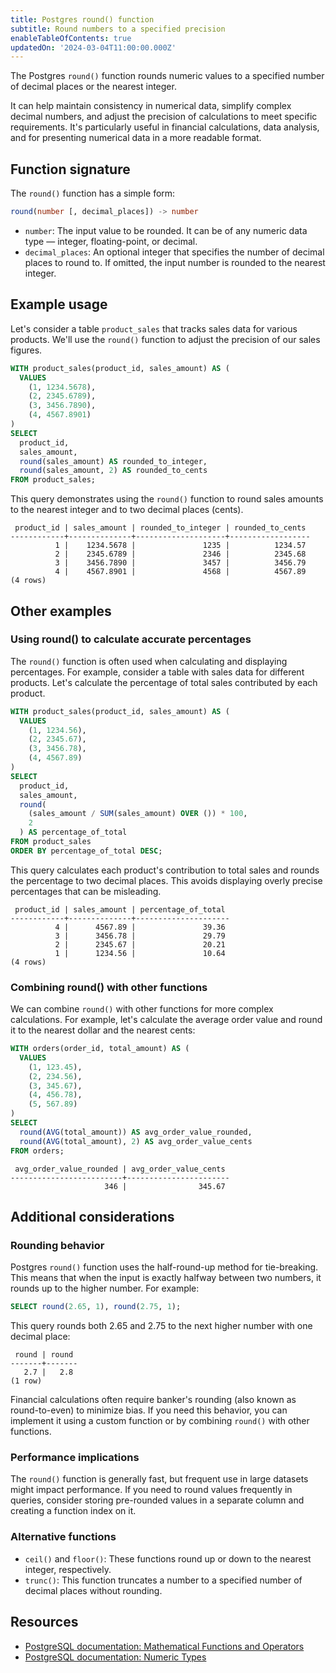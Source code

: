 ```yaml
---
title: Postgres round() function
subtitle: Round numbers to a specified precision
enableTableOfContents: true
updatedOn: '2024-03-04T11:00:00.000Z'
---
```


The Postgres `round()` function rounds numeric values to a specified number of decimal places or the nearest integer.

It can help maintain consistency in numerical data, simplify complex decimal numbers, and adjust the precision of calculations to meet specific requirements. It's particularly useful in financial calculations, data analysis, and for presenting numerical data in a more readable format.

<CTA />

## Function signature

The `round()` function has a simple form:

```sql
round(number [, decimal_places]) -> number
```

- `number`: The input value to be rounded. It can be of any numeric data type &#8212; integer, floating-point, or decimal.
- `decimal_places`: An optional integer that specifies the number of decimal places to round to. If omitted, the input number is rounded to the nearest integer.

## Example usage

Let's consider a table `product_sales` that tracks sales data for various products. We'll use the `round()` function to adjust the precision of our sales figures.

```sql
WITH product_sales(product_id, sales_amount) AS (
  VALUES
    (1, 1234.5678),
    (2, 2345.6789),
    (3, 3456.7890),
    (4, 4567.8901)
)
SELECT
  product_id,
  sales_amount,
  round(sales_amount) AS rounded_to_integer,
  round(sales_amount, 2) AS rounded_to_cents
FROM product_sales;
```

This query demonstrates using the `round()` function to round sales amounts to the nearest integer and to two decimal places (cents).

```text
 product_id | sales_amount | rounded_to_integer | rounded_to_cents
------------+--------------+--------------------+------------------
          1 |    1234.5678 |               1235 |          1234.57
          2 |    2345.6789 |               2346 |          2345.68
          3 |    3456.7890 |               3457 |          3456.79
          4 |    4567.8901 |               4568 |          4567.89
(4 rows)
```

## Other examples

### Using round() to calculate accurate percentages

The `round()` function is often used when calculating and displaying percentages. For example, consider a table with sales data for different products. Let's calculate the percentage of total sales contributed by each product.

```sql
WITH product_sales(product_id, sales_amount) AS (
  VALUES
    (1, 1234.56),
    (2, 2345.67),
    (3, 3456.78),
    (4, 4567.89)
)
SELECT
  product_id,
  sales_amount,
  round(
    (sales_amount / SUM(sales_amount) OVER ()) * 100,
    2
  ) AS percentage_of_total
FROM product_sales
ORDER BY percentage_of_total DESC;
```

This query calculates each product's contribution to total sales and rounds the percentage to two decimal places. This avoids displaying overly precise percentages that can be misleading.

```text
 product_id | sales_amount | percentage_of_total
------------+--------------+---------------------
          4 |      4567.89 |               39.36
          3 |      3456.78 |               29.79
          2 |      2345.67 |               20.21
          1 |      1234.56 |               10.64
(4 rows)
```

### Combining round() with other functions

We can combine `round()` with other functions for more complex calculations. For example, let's calculate the average order value and round it to the nearest dollar and the nearest cents:

```sql
WITH orders(order_id, total_amount) AS (
  VALUES
    (1, 123.45),
    (2, 234.56),
    (3, 345.67),
    (4, 456.78),
    (5, 567.89)
)
SELECT
  round(AVG(total_amount)) AS avg_order_value_rounded,
  round(AVG(total_amount), 2) AS avg_order_value_cents
FROM orders;
```

```text
 avg_order_value_rounded | avg_order_value_cents 
-------------------------+-----------------------
                     346 |                345.67
```

## Additional considerations

### Rounding behavior

Postgres `round()` function uses the half-round-up method for tie-breaking. This means that when the input is exactly halfway between two numbers, it rounds up to the higher number. For example:

```sql
SELECT round(2.65, 1), round(2.75, 1);
```

This query rounds both 2.65 and 2.75 to the next higher number with one decimal place:

```text
 round | round
-------+-------
   2.7 |   2.8
(1 row)
```

Financial calculations often require banker's rounding (also known as round-to-even) to minimize bias. If you need this behavior, you can implement it using a custom function or by combining `round()` with other functions.

### Performance implications

The `round()` function is generally fast, but frequent use in large datasets might impact performance. If you need to round values frequently in queries, consider storing pre-rounded values in a separate column and creating a function index on it.

### Alternative functions

- `ceil()` and `floor()`: These functions round up or down to the nearest integer, respectively.
- `trunc()`: This function truncates a number to a specified number of decimal places without rounding.

## Resources

- [PostgreSQL documentation: Mathematical Functions and Operators](https://www.postgresql.org/docs/current/functions-math.html)
- [PostgreSQL documentation: Numeric Types](https://www.postgresql.org/docs/current/datatype-numeric.html)
